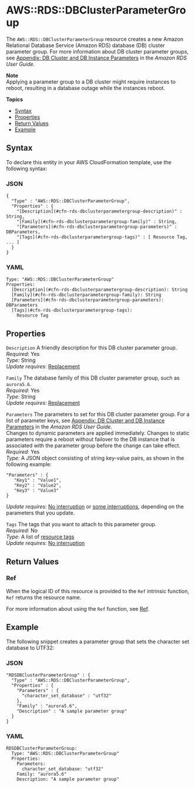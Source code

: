 # AWS::RDS::DBClusterParameterGroup<a name="aws-resource-rds-dbclusterparametergroup"></a>

The `AWS::RDS::DBClusterParameterGroup` resource creates a new Amazon Relational Database Service \(Amazon RDS\) database \(DB\) cluster parameter group\. For more information about DB cluster parameter groups, see [Appendix: DB Cluster and DB Instance Parameters](https://docs.aws.amazon.com/AmazonRDS/latest/UserGuide/Aurora.Appendix.ParameterGroups.html) in the *Amazon RDS User Guide*\.

**Note**  
Applying a parameter group to a DB cluster might require instances to reboot, resulting in a database outage while the instances reboot\.

**Topics**
+ [Syntax](#aws-resource-rds-dbclusterparametergroup-syntax)
+ [Properties](#w4ab1c21c10d982c11)
+ [Return Values](#w4ab1c21c10d982c13)
+ [Example](#w4ab1c21c10d982c15)

## Syntax<a name="aws-resource-rds-dbclusterparametergroup-syntax"></a>

To declare this entity in your AWS CloudFormation template, use the following syntax:

### JSON<a name="aws-resource-rds-dbclusterparametergroup-syntax.json"></a>

```
{
  "Type" : "AWS::RDS::DBClusterParameterGroup",
  "Properties" : {
    "[Description](#cfn-rds-dbclusterparametergroup-description)" : String,
    "[Family](#cfn-rds-dbclusterparametergroup-family)" : String,
    "[Parameters](#cfn-rds-dbclusterparametergroup-parameters)" : DBParameters,
    "[Tags](#cfn-rds-dbclusterparametergroup-tags)" : [ Resource Tag, ... ]
  }
}
```

### YAML<a name="aws-resource-rds-dbclusterparametergroup-syntax.yaml"></a>

```
Type: "AWS::RDS::DBClusterParameterGroup"
Properties: 
  [Description](#cfn-rds-dbclusterparametergroup-description): String
  [Family](#cfn-rds-dbclusterparametergroup-family): String
  [Parameters](#cfn-rds-dbclusterparametergroup-parameters): DBParameters
  [Tags](#cfn-rds-dbclusterparametergroup-tags):
    Resource Tag
```

## Properties<a name="w4ab1c21c10d982c11"></a>

`Description`  <a name="cfn-rds-dbclusterparametergroup-description"></a>
A friendly description for this DB cluster parameter group\.  
*Required*: Yes  
*Type:* String  
*Update requires*: [Replacement](using-cfn-updating-stacks-update-behaviors.md#update-replacement)

`Family`  <a name="cfn-rds-dbclusterparametergroup-family"></a>
The database family of this DB cluster parameter group, such as `aurora5.6`\.  
*Required*: Yes  
*Type:* String  
*Update requires*: [Replacement](using-cfn-updating-stacks-update-behaviors.md#update-replacement)

`Parameters`  <a name="cfn-rds-dbclusterparametergroup-parameters"></a>
The parameters to set for this DB cluster parameter group\. For a list of parameter keys, see [Appendix: DB Cluster and DB Instance Parameters](https://docs.aws.amazon.com/AmazonRDS/latest/UserGuide/Aurora.Appendix.ParameterGroups.html) in the *Amazon RDS User Guide*\.  
Changes to dynamic parameters are applied immediately\. Changes to static parameters require a reboot without failover to the DB instance that is associated with the parameter group before the change can take effect\.  
*Required*: Yes  
*Type:* A JSON object consisting of string key\-value pairs, as shown in the following example:  

```
"Parameters" : {
   "Key1" : "Value1",
   "Key2" : "Value2",
   "Key3" : "Value3"
}
```
*Update requires*: [No interruption](using-cfn-updating-stacks-update-behaviors.md#update-no-interrupt) or [some interruptions](using-cfn-updating-stacks-update-behaviors.md#update-some-interrupt), depending on the parameters that you update\.

`Tags`  <a name="cfn-rds-dbclusterparametergroup-tags"></a>
The tags that you want to attach to this parameter group\.  
*Required*: No  
*Type*: A list of [resource tags](aws-properties-resource-tags.md)  
*Update requires*: [No interruption](using-cfn-updating-stacks-update-behaviors.md#update-no-interrupt)

## Return Values<a name="w4ab1c21c10d982c13"></a>

### Ref<a name="w4ab1c21c10d982c13b2"></a>

When the logical ID of this resource is provided to the `Ref` intrinsic function, `Ref` returns the resource name\.

For more information about using the `Ref` function, see [Ref](intrinsic-function-reference-ref.md)\.

## Example<a name="w4ab1c21c10d982c15"></a>

The following snippet creates a parameter group that sets the character set database to UTF32:

### JSON<a name="aws-resource-rds-dbclusterparametergroup-example.json"></a>

```
"RDSDBClusterParameterGroup" : {
  "Type" : "AWS::RDS::DBClusterParameterGroup",
  "Properties" : {
    "Parameters" : {
      "character_set_database" : "utf32"
    },
    "Family" : "aurora5.6",
    "Description" : "A sample parameter group"
  }
}
```

### YAML<a name="aws-resource-rds-dbclusterparametergroup-example.yaml"></a>

```
RDSDBClusterParameterGroup: 
  Type: "AWS::RDS::DBClusterParameterGroup"
  Properties: 
    Parameters: 
      character_set_database: "utf32"
    Family: "aurora5.6"
    Description: "A sample parameter group"
```